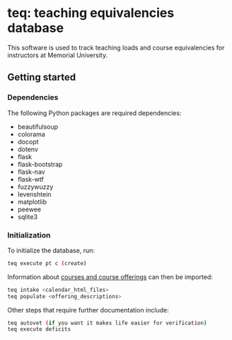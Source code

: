 # teq: teaching equivalencies database

This software is used to track teaching loads and course equivalencies for
instructors at Memorial University.

## Getting started

### Dependencies

The following Python packages are required dependencies:

* beautifulsoup
* colorama
* docopt
* dotenv
* flask
* flask-bootstrap
* flask-nav
* flask-wtf
* fuzzywuzzy
* levenshtein
* matplotlib
* peewee
* sqlite3


### Initialization

To initialize the database, run:

```sh
teq execute pt c (create)
```

Information about
[courses and course offerings](https://github.com/memorial-ece/course-data)
can then be imported:

```sh
teq intake <calendar_html_files>
teq populate <offering_descriptions>
```

Other steps that require further documentation include:

```sh
teq autovet (if you want it makes life easier for verification)
teq execute deficits
```
